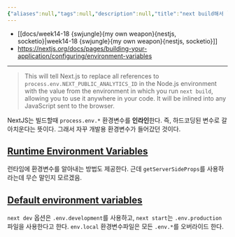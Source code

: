 ```yaml
---
{"aliases":null,"tags":null,"description":null,"title":"next build해서 `.next` 디렉터리를 EC2에 올리기","created":"2023-12-02T17:10:34","updated":"2023-12-02T17:26:14","dg-publish":true,"permalink":"/docs/next build해서 `.next` 디렉터리를 EC2에 올리기/","dgPassFrontmatter":true}
---
```


- [[docs/week14-18 {swjungle}{my own weapon}{nestjs, socketio}\|week14-18 {swjungle}{my own weapon}{nestjs, socketio}]]
- <https://nextjs.org/docs/pages/building-your-application/configuring/environment-variables>
___

> This will tell Next.js to replace all references to `process.env.NEXT_PUBLIC_ANALYTICS_ID` in the Node.js environment with the value from the environment in which you run `next build`, allowing you to use it anywhere in your code. It will be inlined into any JavaScript sent to the browser.

NextJS는 빌드할때 `process.env.*` 환경변수를 **인라인**한다. 즉, 하드코딩된 변수로 갈아치운다는 뜻이다. 그래서 자꾸 개발용 환경변수가 들어갔던 것이다.

## [Runtime Environment Variables](https://nextjs.org/docs/pages/building-your-application/configuring/environment-variables#runtime-environment-variables)

런타임에 환경변수를 알아내는 방법도 제공한다. 근데 `getServerSideProps`를 사용하라는데 무슨 말인지 모르겠음.

## [Default environment variables](https://nextjs.org/docs/pages/building-your-application/configuring/environment-variables#default-environment-variables)

`next dev` 옵션은 `.env.development`를 사용하고, `next start`는 `.env.production` 파일을 사용한다고 한다. `env.local` 환경변수파일은 모든 `.env.*`를 오버라이드 한다.
